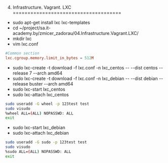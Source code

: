 04. Infrastructure. Vagrant. LXC
=====================================

* sudo apt-get install lxc lxc-templates
* cd ~/project/sa.it-academy.by/zmicer_zadorau/04.Infrastructure.Vagrant.LXC/
* mkdir lxc
* vim lxc.conf
```conf
#Common section
lxc.cgroup.memory.limit_in_bytes = 512M
```
* sudo lxc-create  -t download -f lxc.conf -n lxc_centos -- --dist centos --release 7 --arch amd64
* sudo lxc-create  -t download -f lxc.conf -n lxc_debian -- --dist debian --release buster --arch amd64
* sudo lxc-start lxc_centos
* sudo lxc-attach lxc_centos
```bash
sudo useradd -G wheel -p 123test test
sudo visudo
%wheel ALL=(ALL) NOPASSWD: ALL
exit
```
* sudo lxc-start lxc_debian
* sudo lxc-attach lxc_debian
```bash
sudo useradd -G sudo -p 123test test
sudo visudo
%sudo ALL=(ALL) NOPASSWD: ALL
exit
```